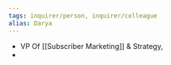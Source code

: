 ```yaml
---
tags: inquirer/person, inquirer/colleague
alias: Darya
---
```


- VP Of [[Subscriber Marketing]] & Strategy,
-